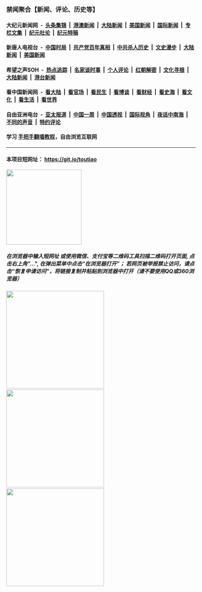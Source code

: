 ### 禁闻聚合【新闻、评论、历史等】

#### 大纪元新闻网 &nbsp;-&nbsp; [头条集锦](indexes/E头条集锦.md?t=02111356) &nbsp;|&nbsp; [港澳新闻](indexes/E港澳新闻.md?t=02111356)  &nbsp;|&nbsp; [大陆新闻](indexes/E大陆新闻.md?t=02111356) &nbsp;|&nbsp; [美国新闻](indexes/E美国新闻.md?t=02111356) &nbsp;|&nbsp; [国际新闻](indexes/E国际新闻.md?t=02111356) &nbsp;|&nbsp; [专栏文集](indexes/E专栏文集.md?t=02111356) &nbsp;|&nbsp; [纪元社论](indexes/E纪元社论.md?t=02111356) &nbsp;|&nbsp; [纪元特稿](indexes/E纪元特稿.md?t=02111356) 

#### 新唐人电视台 &nbsp;-&nbsp; [中国时局](indexes/N中国时局.md?t=02111356) &nbsp;|&nbsp; [共产党百年真相](indexes/N共产党百年真相.md?t=02111356) &nbsp;|&nbsp; [中共杀人历史](indexes/N中共杀人历史.md?t=02111356) &nbsp;|&nbsp; [文史漫步](indexes/N文史漫步.md?t=02111356) &nbsp;|&nbsp; [大陆新闻](indexes/N大陆新闻.md?t=02111356) &nbsp;|&nbsp; [美国新闻](indexes/N美国新闻.md?t=02111356)

#### 希望之声SOH &nbsp;-&nbsp; [热点追踪](indexes/H热点追踪.md?t=02111356) &nbsp;|&nbsp; [名家谈时事](indexes/H名家谈时事.md?t=02111356) &nbsp;|&nbsp; [个人评论](indexes/H个人评论.md?t=02111356)  &nbsp;|&nbsp; [红朝解密](indexes/H红朝解密.md?t=02111356) &nbsp;|&nbsp; [文化寻根](indexes/H文化寻根.md?t=02111356) &nbsp;|&nbsp; [大陆新闻](indexes/H大陆新闻.md?t=02111356) &nbsp;|&nbsp; [港台新闻](indexes/H港台新闻.md?t=02111356)

#### 看中国新闻网 &nbsp;-&nbsp; [看大陆](indexes/S看大陆.md?t=02111356) &nbsp;|&nbsp; [看官场](indexes/S看官场.md?t=02111356) &nbsp;|&nbsp; [看民生](indexes/S看民生.md?t=02111356)  &nbsp;|&nbsp; [看博谈](indexes/S看博谈.md?t=02111356) &nbsp;|&nbsp; [看财经](indexes/S看财经.md?t=02111356) &nbsp;|&nbsp; [看史海](indexes/S看史海.md?t=02111356) &nbsp;|&nbsp; [看文化](indexes/S看文化.md?t=02111356) &nbsp;|&nbsp; [看生活](indexes/S看生活.md?t=02111356) &nbsp;|&nbsp; [看世界](indexes/S看世界.md?t=02111356)

#### 自由亚洲电台 &nbsp;-&nbsp; [亚太报道](indexes/R亚太报道.md?t=02111356) &nbsp;|&nbsp; [中国一周](indexes/R中国一周.md?t=02111356) &nbsp;|&nbsp; [中国透视](indexes/R中国透视.md?t=02111356)  &nbsp;|&nbsp; [国际视角](indexes/R国际视角.md?t=02111356) &nbsp;|&nbsp; [夜话中南海](indexes/R夜话中南海.md?t=02111356) &nbsp;|&nbsp; [不同的声音](indexes/R不同的声音.md?t=02111356) &nbsp;|&nbsp; [特约评论](indexes/R特约评论.md?t=02111356)

#### 学习 [手把手翻墙教程](https://github.com/gfw-breaker/guides/wiki)，自由浏览互联网

----

#### 本项目短网址： https://git.io/toutiao
<img src="https://raw.githubusercontent.com/gfw-breaker/banned-news/master/scripts/img/qr.png" width="200px"/>  

##### 在浏览器中输入短网址 或使用微信、支付宝等二维码工具扫描二维码打开页面, 点击右上角"...", 在弹出菜单中点击“在浏览器打开”； 若网页被举报禁止访问，请点击“恢复申请访问”，将链接复制并粘贴到浏览器中打开（请不要使用QQ或360浏览器）

<img src="https://raw.githubusercontent.com/gfw-breaker/banned-news/master/scripts/img/1.png" width="260px"/> &nbsp; <img src="https://raw.githubusercontent.com/gfw-breaker/banned-news/master/scripts/img/2.png" width="260px"/> &nbsp; <img src="https://raw.githubusercontent.com/gfw-breaker/banned-news/master/scripts/img/3.png" width="260px"/>
